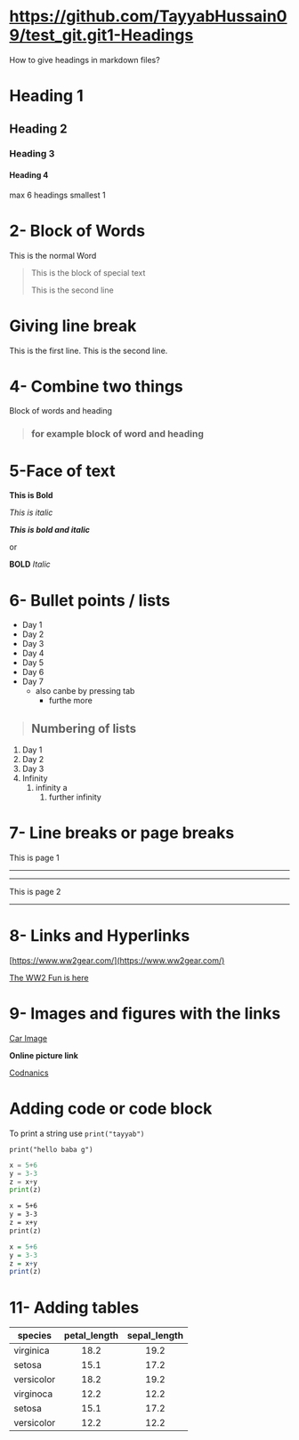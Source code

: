 # https://github.com/TayyabHussain09/test_git.git1-Headings

How to give headings in markdown files?

# Heading 1

## Heading 2

### Heading 3

#### Heading 4

max 6 headings smallest 1

# 2- Block of Words

This is the normal Word

> This is the block of special text
>
> This is the second line

# Giving line break

This is the first line.
This is the second line.

# 4- Combine two things

Block of words and heading

> ### for example block of word and heading

# 5-Face of text

**This is Bold**

*This is italic*

***This is bold and italic***

or

__BOLD__
_Italic_

# 6- Bullet points / lists

- Day 1
- Day 2
- Day 3
- Day 4
- Day 5
- Day 6
- Day 7
  - also canbe by pressing tab
    - furthe more

> ## Numbering of lists

1. Day 1
2. Day 2
3. Day 3
4. Infinity
   1. infinity a
      1. further infinity

# 7- Line breaks or page breaks

This is page 1

---

---

This is page 2

---

# 8- Links and Hyperlinks

[https://www.ww2gear.com/](https://www.ww2gear.com/)

[The WW2 Fun is here](https://www.ww2gear.com/)

# 9- Images and figures with the links

[Car Image](sa4.jpg)

[(This is a comment)]: #
**Online picture link**

[Codnanics](https://i.ytimg.com/vi/AHqFLVzr2a0/maxresdefault.jpg)

# Adding code or code block

To print a string use `print("tayyab")`

`print("hello baba g")`

```python
x = 5+6
y = 3-3
z = x+y
print(z)
```

```html
x = 5+6
y = 3-3
z = x+y
print(z)
```

```R
x = 5+6
y = 3-3
z = x+y
print(z)
```

# 11- Adding tables

| species    | petal_length | sepal_length |
| ---------- | :----------: | :----------: |
| virginica  |     18.2     |     19.2     |
| setosa     |     15.1     |     17.2     |
| versicolor |     18.2     |     19.2     |
| virginoca  |     12.2     |     12.2     |
| setosa     |     15.1     |     17.2     |
| versicolor |     12.2     |     12.2     |
